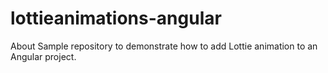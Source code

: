 # lottieanimations-angular
About Sample repository to demonstrate how to add Lottie animation to an Angular project.
